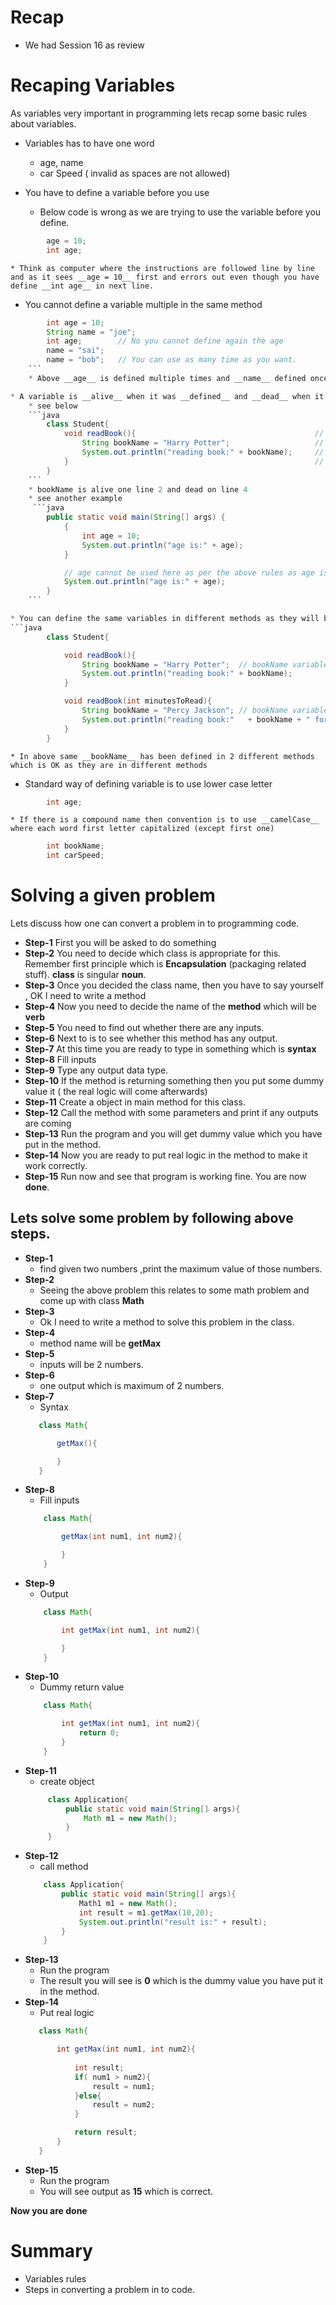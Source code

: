 # Recap
* We had Session 16 as review

# Recaping Variables
As variables very important in programming lets recap some basic rules about variables.
* Variables has to have one word
    * age, name
    * car Speed ( invalid as spaces are not allowed)

* You have to define a variable before you use
    * Below code is wrong as we are trying to use the variable before you define.
```java
        age = 10;
        int age;
```

    * Think as computer where the instructions are followed line by line and as it sees __age = 10__ first and errors out even though you have define __int age__ in next line.

* You cannot define a variable multiple in the same method
``` java
        int age = 10;
        String name = "joe";
        int age;        // No you cannot define again the age
        name = "sai";
        name = "bob";   // You can use as many time as you want.
    ```
    * Above __age__ is defined multiple times and __name__ defined once and used multile times which is correct.

* A variable is __alive__ when it was __defined__ and __dead__ when it sees a closing flower bracket __}__
    * see below
    ```java
        class Student{
            void readBook(){                                        // line 1
                String bookName = "Harry Potter";                   // line 2
                System.out.println("reading book:" + bookName);     // line 3
            }                                                       // line 4
        }
    ```
    * bookName is alive one line 2 and dead on line 4
    * see another example
     ```java
	    public static void main(String[] args) {
		    {
			    int age = 10;
			    System.out.println("age is:" + age);
		    }

            // age cannot be used here as per the above rules as age is dead in above { line
		    System.out.println("age is:" + age);
	    }
    ```

* You can define the same variables in different methods as they will be different.
```java
        class Student{

            void readBook(){
                String bookName = "Harry Potter";  // bookName variable in readBook method
                System.out.println("reading book:" + bookName);
            }

            void readBook(int minutesToRead){
                String bookName = "Percy Jackson"; // bookName variable in another method which is OK.
                System.out.println("reading book:"   + bookName + " for :" + minutesToRead);
            }
        }
```
    * In above same __bookName__ has been defined in 2 different methods which is OK as they are in different methods

* Standard way of defining variable is to use lower case letter
```java
        int age;
```
    * If there is a compound name then convention is to use __camelCase__ where each word first letter capitalized (except first one)
```java
        int bookName;
        int carSpeed;
```

# Solving a given problem
Lets discuss how one can convert a problem in to programming code.
* __Step-1__  First you will be asked to do something
* __Step-2__  You need to decide which class is appropriate for this. Remember first principle which is __Encapsulation__ (packaging related stuff). __class__ is singular __noun__.
* __Step-3__  Once you decided the class name, then you have to say yourself , OK I need to write a method
* __Step-4__  Now you need to decide the name of the __method__ which will be __verb__
* __Step-5__  You need to find out whether there are any inputs.
* __Step-6__  Next to is to see whether this method has any output.
* __Step-7__  At this time you are ready to type in something which is __syntax__
* __Step-8__  Fill inputs
* __Step-9__  Type any output data type.
* __Step-10__ If the method is returning something then you put some dummy value it ( the real logic will come afterwards)
* __Step-11__ Create a object in main method for this class.
* __Step-12__ Call the method with some parameters and print if any outputs are coming
* __Step-13__ Run the program and you will get dummy value which you have put in the method.
* __Step-14__ Now you are ready to put real logic in the method to make it work correctly.
* __Step-15__ Run now and see that program is working fine. You are now __done__.

## Lets solve some problem by following above steps.
* __Step-1__
    * find given two numbers ,print the maximum value of those numbers.
* __Step-2__
    * Seeing the above problem this relates to some math problem and come up with class __Math__
* __Step-3__
    * Ok I need to write a method to solve this problem in the class.
* __Step-4__
    * method name will be __getMax__
* __Step-5__
    * inputs will be 2 numbers.
* __Step-6__
    * one output which is maximum of 2 numbers.
* __Step-7__
    * Syntax
     ```java
        class Math{

            getMax(){

            }
        }
    ```
* __Step-8__
    * Fill inputs
    ```java
        class Math{

            getMax(int num1, int num2){

            }
        }
    ```
* __Step-9__
    * Output
    ```java
        class Math{

            int getMax(int num1, int num2){

            }
        }
    ```
* __Step-10__ 
    * Dummy return value
    ```java
        class Math{

            int getMax(int num1, int num2){
                return 0;
            }
        }
    ```
* __Step-11__
    * create object
   ```java
        class Application{
            public static void main(String[] args){
                Math m1 = new Math();
            }
        }   
    ```
* __Step-12__
    * call method
    ```java
        class Application{
            public static void main(String[] args){
                Math1 m1 = new Math();
                int result = m1.getMax(10,20);
                System.out.println("result is:" + result);
            }
        }
    ```
* __Step-13__
    * Run the program
    * The result you will see is __0__ which is the dummy value you have put it in the method.
* __Step-14__
    * Put real logic
     ```java
        class Math{

            int getMax(int num1, int num2){
                
                int result;
                if( num1 > num2){
                    result = num1;
                }else{
                    result = num2;
                }

                return result;
            }
        }
    ```
* __Step-15__
    * Run the program
    * You will see output as __15__ which is correct.

__Now you are done__

# Summary
* Variables rules
* Steps in converting a problem in to code.


